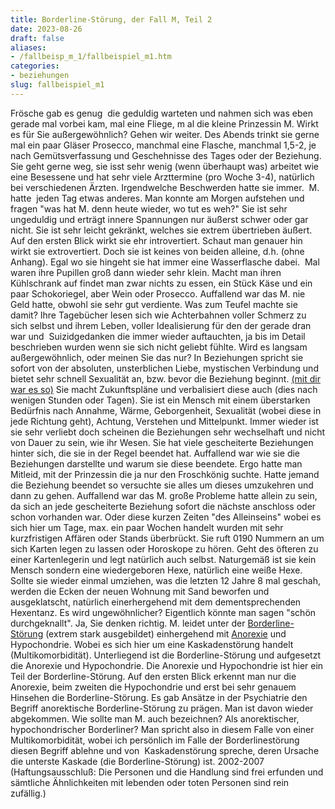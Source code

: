 ```yaml
---
title: Borderline-Störung, der Fall M, Teil 2
date: 2023-08-26
draft: false
aliases:
- /fallbeisp_m_1/fallbeispiel_m1.htm
categories:
- beziehungen
slug: fallbeispiel_m1
---
```

Frösche gab es genug  die
geduldig warteten und
nahmen sich was eben gerade mal vorbei kam,
mal eine Fliege, m al die kleine Prinzessin M.
Wirkt es für Sie außergewöhnlich?
Gehen wir weiter.
Des Abends trinkt sie gerne
mal ein paar Gläser Prosecco, manchmal eine Flasche, manchmal 1,5-2, je nach
Gemütsverfassung und Geschehnisse des Tages oder der Beziehung. Sie geht gerne weg, sie
isst sehr
wenig (wenn überhaupt was) arbeitet wie eine Besessene und hat sehr viele
Arzttermine (pro Woche 3-4), natürlich bei
verschiedenen Ärzten. Irgendwelche Beschwerden hatte sie immer.  M.
hatte  jeden Tag etwas anderes. Man konnte am Morgen aufstehen und
fragen "was hat M. denn heute wieder, wo tut es weh?" Sie ist sehr ungeduldig und erträgt innere
Spannungen nur äußerst schwer oder gar nicht. Sie ist sehr leicht gekränkt,
welches sie extrem übertrieben äußert. Auf den ersten Blick wirkt sie ehr
introvertiert. Schaut man genauer hin wirkt sie extrovertiert. Doch sie ist
keines von beiden alleine, d.h. (ohne Anhang). Egal wo sie hingeht sie hat
immer eine Wasserflasche dabei.  Mal waren ihre Pupillen groß dann wieder
sehr klein. Macht man ihren Kühlschrank
auf findet man zwar nichts zu essen, ein Stück Käse und ein paar Schokoriegel,
aber Wein oder Prosecco.
Auffallend war das M. nie Geld
hatte, obwohl sie sehr gut verdiente. Was zum Teufel machte sie damit?
Ihre Tagebücher lesen sich
wie Achterbahnen voller Schmerz zu sich selbst und ihrem Leben, voller
Idealisierung für den der gerade dran war und  Suizidgedanken die immer
wieder auftauchten, ja bis im Detail beschrieben wurden wenn sie sich nicht
geliebt fühlte.
Wird es langsam außergewöhnlich,
oder meinen Sie das nur?
In Beziehungen spricht sie
sofort von der absoluten, unsterblichen Liebe, mystischen Verbindung und bietet sehr schnell
Sexualität an, bzw. bevor die Beziehung beginnt. [(mit
dir war es so)](https://borderliner.ch/beziehung/beziehung2/beziehung2.htm) Sie macht Zukunftspläne und
verbalisiert diese auch (dies nach wenigen Stunden oder Tagen). Sie ist ein
Mensch mit einem überstarken Bedürfnis nach Annahme, Wärme, Geborgenheit,
Sexualität (wobei diese in jede Richtung geht), Achtung, Verstehen und Mittelpunkt. Immer wieder ist sie sehr
verliebt doch scheinen die Beziehungen sehr wechselhaft und nicht von Dauer zu
sein, wie ihr Wesen. Sie hat viele gescheiterte Beziehungen hinter sich, die sie
in der Regel beendet hat. Auffallend war wie sie die Beziehungen darstellte und
warum sie diese beendete. Ergo hatte man Mitleid, mit der Prinzessin die ja nur
den Froschkönig suchte. Hatte jemand die Beziehung beendet so versuchte sie
alles um dieses umzukehren und dann zu gehen. Auffallend war das M. große Probleme hatte allein zu sein, da sich an jede gescheiterte Beziehung sofort die
nächste anschloss oder schon vorhanden war. Oder diese kurzen Zeiten "des
Alleinseins" wobei es sich hier um Tage, max. ein paar Wochen handelt
wurden mit sehr kurzfristigen Affären oder Stands überbrückt. Sie ruft 0190
Nummern an um sich Karten legen zu lassen oder Horoskope zu hören. Geht des
öfteren zu einer Kartenlegerin und legt natürlich auch selbst. Naturgemäß
ist sie kein Mensch sondern eine wiedergeboren Hexe, natürlich eine weiße
Hexe. Sollte sie wieder einmal umziehen, was die letzten 12 Jahre 8 mal geschah,
werden die Ecken der neuen Wohnung mit Sand beworfen und ausgeklatscht,
natürlich einerhergehend mit dem dementsprechenden Hexentanz.
Es wird ungewöhnlicher? Eigentlich
könnte man sagen "schön durchgeknallt".
Ja,
Sie denken richtig. M. leidet unter der [Borderline-Störung](https://borderliner.ch/bord/bord1/bord1.html) (extrem stark
ausgebildet) einhergehend mit [Anorexie](https://borderliner.ch/ess/esst1.html) und Hypochondrie. Wobei es sich hier um
eine Kaskadenstörung handelt (Multikomorbidität). Unterliegend ist die
Borderline-Störung und
aufgesetzt die Anorexie und Hypochondrie. Die Anorexie und Hypochondrie ist hier
ein Teil der Borderline-Störung. Auf den ersten Blick erkennt man nur die
Anorexie, beim zweiten die Hypochondrie und erst bei sehr genauem Hinsehen die
Borderline-Störung.
Es gab Ansätze in der
Psychiatrie den Begriff anorektische Borderline-Störung zu prägen. Man ist
davon wieder abgekommen. Wie sollte man M. auch bezeichnen? Als anorektischer,
hypochondrischer Borderliner? Man spricht also in diesem Falle von einer
Multikomorbidität, wobei ich persönlich im Falle der Borderlinestörung diesen
Begriff ablehne und von  Kaskadenstörung spreche, deren Ursache die unterste Kaskade
(die Borderline-Störung) ist.
  2002-2007
(Haftungsausschluß: Die Personen und die
Handlung sind frei erfunden und sämtliche Ähnlichkeiten mit lebenden
oder toten Personen sind rein zufällig.)
